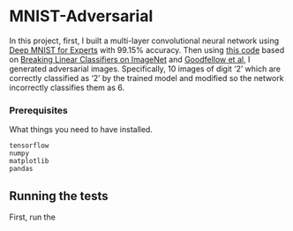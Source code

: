 # MNIST-Adversarial

In this project, first, I built a multi-layer convolutional neural network using [Deep MNIST for Experts](https://www.tensorflow.org/get_started/mnist/pros#deep-mnist-for-experts) with 99.15% accuracy. Then using [this code](https://github.com/andrwc/Adversarial-MNIST) based on [Breaking Linear Classifiers on ImageNet](http://karpathy.github.io/2015/03/30/breaking-convnets/) and [Goodfellow et al](https://arxiv.org/abs/1412.6572), I generated adversarial images. Specifically, 10 images of digit ‘2’ which are correctly classified as ‘2’ by the trained model and modified so the network incorrectly classifies them as 6.

### Prerequisites

What things you need to have installed.

```
tensorflow
numpy
matplotlib
pandas
```

## Running the tests
First, run the 
